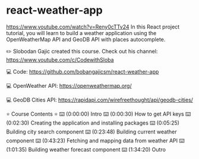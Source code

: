 # react-weather-app
https://www.youtube.com/watch?v=Reny0cTTv24
In this React project tutorial, you will learn to build a weather application using the OpenWeatherMap API and GeoDB API with places autocomplete. 

✏️ Slobodan Gajic created this course. Check out his channel: https://www.youtube.com/c/CodewithSloba

💻 Code: https://github.com/bobangajicsm/react-weather-app

💻 OpenWeather API: https://openweathermap.org/

💻 GeoDB Cities API: https://rapidapi.com/wirefreethought/api/geodb-cities/

⭐️ Course Contents ⭐️
⌨️ (0:00:00) Intro
⌨️ (0:00:30) How to get API keys
⌨️ (0:02:30) Creating the application and installing packages
⌨️ (0:05:25) Building city search component
⌨️ (0:23:48) Building current weather component
⌨️ (0:43:23) Fetching and mapping data from weather API
⌨️ (1:01:35) Building weather forecast component
⌨️ (1:34:20) Outro
